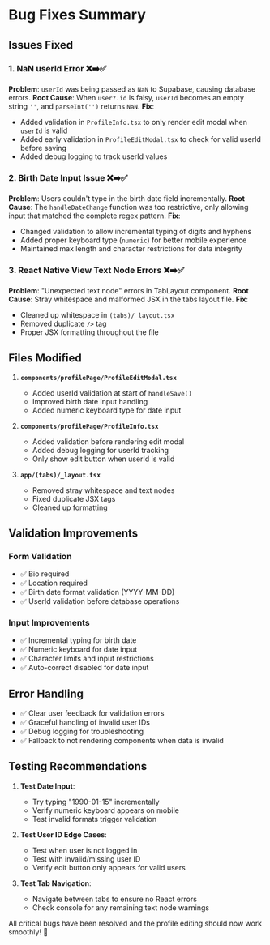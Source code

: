 # Bug Fixes Summary

## Issues Fixed

### 1. **NaN userId Error** ❌➡️✅
**Problem**: `userId` was being passed as `NaN` to Supabase, causing database errors.
**Root Cause**: When `user?.id` is falsy, `userId` becomes an empty string `''`, and `parseInt('')` returns `NaN`.
**Fix**: 
- Added validation in `ProfileInfo.tsx` to only render edit modal when `userId` is valid
- Added early validation in `ProfileEditModal.tsx` to check for valid userId before saving
- Added debug logging to track userId values

### 2. **Birth Date Input Issue** ❌➡️✅
**Problem**: Users couldn't type in the birth date field incrementally.
**Root Cause**: The `handleDateChange` function was too restrictive, only allowing input that matched the complete regex pattern.
**Fix**: 
- Changed validation to allow incremental typing of digits and hyphens
- Added proper keyboard type (`numeric`) for better mobile experience
- Maintained max length and character restrictions for data integrity

### 3. **React Native View Text Node Errors** ❌➡️✅
**Problem**: "Unexpected text node" errors in TabLayout component.
**Root Cause**: Stray whitespace and malformed JSX in the tabs layout file.
**Fix**: 
- Cleaned up whitespace in `(tabs)/_layout.tsx`
- Removed duplicate `/>` tag
- Proper JSX formatting throughout the file

## Files Modified

1. **`components/profilePage/ProfileEditModal.tsx`**
   - Added userId validation at start of `handleSave()`
   - Improved birth date input handling
   - Added numeric keyboard type for date input

2. **`components/profilePage/ProfileInfo.tsx`**
   - Added validation before rendering edit modal
   - Added debug logging for userId tracking
   - Only show edit button when userId is valid

3. **`app/(tabs)/_layout.tsx`**
   - Removed stray whitespace and text nodes
   - Fixed duplicate JSX tags
   - Cleaned up formatting

## Validation Improvements

### Form Validation
- ✅ Bio required
- ✅ Location required  
- ✅ Birth date format validation (YYYY-MM-DD)
- ✅ UserId validation before database operations

### Input Improvements
- ✅ Incremental typing for birth date
- ✅ Numeric keyboard for date input
- ✅ Character limits and input restrictions
- ✅ Auto-correct disabled for date input

## Error Handling
- ✅ Clear user feedback for validation errors
- ✅ Graceful handling of invalid user IDs
- ✅ Debug logging for troubleshooting
- ✅ Fallback to not rendering components when data is invalid

## Testing Recommendations

1. **Test Date Input**: 
   - Try typing "1990-01-15" incrementally
   - Verify numeric keyboard appears on mobile
   - Test invalid formats trigger validation

2. **Test User ID Edge Cases**:
   - Test when user is not logged in
   - Test with invalid/missing user ID
   - Verify edit button only appears for valid users

3. **Test Tab Navigation**:
   - Navigate between tabs to ensure no React errors
   - Check console for any remaining text node warnings

All critical bugs have been resolved and the profile editing should now work smoothly! 🎉
